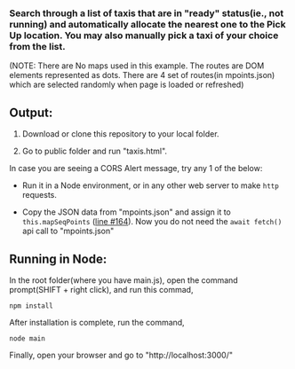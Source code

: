 ### Search through a list of taxis that are in "ready" status(ie., not running) and automatically allocate the nearest one to the Pick Up location. You may also manually pick a taxi of your choice from the list.
(NOTE: There are No maps used in this example. The routes are DOM elements represented as dots. There are 4 set of routes(in mpoints.json) which are selected randomly when page is loaded or refreshed)



## Output:

1) Download or clone this repository to your local folder.

2) Go to public folder and run "taxis.html".

In case you are seeing a CORS Alert message, try any 1 of the below:

- Run it in a Node environment, or in any other web server to make `http` requests.

- Copy the JSON data from "mpoints.json" and assign it to `this.mapSeqPoints` ([line #164](https://github.com/dpak11/taxi/blob/5ddd6eaf1c341b21bba029368576a46d9bc47226/public/taxis.js#L164)). Now you do not need the `await fetch()` api call to "mpoints.json"


## Running in Node:

In the root folder(where you have main.js), open the command prompt(SHIFT + right click), and run this commad,

```
npm install
```

After installation is complete, run the command,

```
node main
```

Finally, open your browser and go to "http://localhost:3000/"


